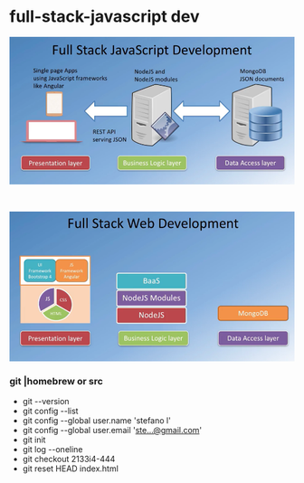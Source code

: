 # full-stack-javascript dev

![](images/full-stack-javascript-development.png)

<br/>

![](images/full-stack.png)


### git |homebrew or src

- git --version
- git config --list
- git config --global user.name 'stefano l'
- git config --global user.email 'ste...@gmail.com'
- git init
- git log --oneline
- git checkout 2133i4-444
- git reset HEAD index.html






